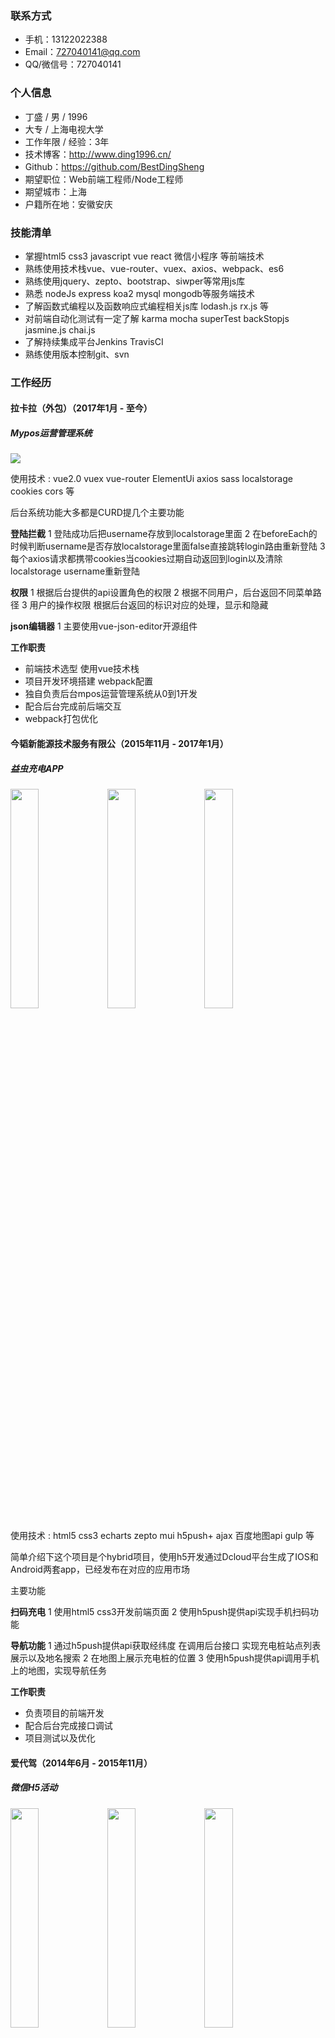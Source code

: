 
### 联系方式
* 手机：13122022388
* Email：727040141@qq.com    
* QQ/微信号：727040141

### 个人信息
* 丁盛 / 男 / 1996
* 大专 / 上海电视大学
* 工作年限 / 经验：3年
* 技术博客：http://www.ding1996.cn/
* Github：https://github.com/BestDingSheng
* 期望职位：Web前端工程师/Node工程师
* 期望城市：上海
* 户籍所在地：安徽安庆


### 技能清单

- 掌握html5 css3 javascript vue react 微信小程序 等前端技术
- 熟练使用技术栈vue、vue-router、vuex、axios、webpack、es6
- 熟练使用jquery、zepto、bootstrap、siwper等常用js库
- 熟悉 nodeJs express koa2 mysql mongodb等服务端技术 
- 了解函数式编程以及函数响应式编程相关js库 lodash.js rx.js 等
- 对前端自动化测试有一定了解 karma mocha superTest backStopjs jasmine.js chai.js
- 了解持续集成平台Jenkins TravisCI
- 熟练使用版本控制git、svn


### 工作经历
#### 拉卡拉（外包）（2017年1月 - 至今）
##### Mypos运营管理系统 

<img src='http://oo0pbw6u4.bkt.clouddn.com/showimg.png'>

使用技术 : vue2.0 vuex vue-router ElementUi axios sass localstorage cookies cors 等

后台系统功能大多都是CURD提几个主要功能

**登陆拦截**
1 登陆成功后把username存放到localstorage里面
2 在beforeEach的时候判断username是否存放localstorage里面false直接跳转login路由重新登陆
3 每个axios请求都携带cookies当cookies过期自动返回到login以及清除localstorage username重新登陆

**权限**
1 根据后台提供的api设置角色的权限
2 根据不同用户，后台返回不同菜单路径
3 用户的操作权限 根据后台返回的标识对应的处理，显示和隐藏

**json编辑器**
1 主要使用vue-json-editor开源组件


**工作职责**

* 前端技术选型 使用vue技术栈
* 项目开发环境搭建 webpack配置
* 独自负责后台mpos运营管理系统从0到1开发
* 配合后台完成前后端交互
* webpack打包优化


<!--**工作内容**

* 使用新的技术栈重构公司老的运营管理系统
* 独自负责后台mpos运营管理系统开发
* 配合后台完成前后端交互
-->

#### 今韬新能源技术服务有限公（2015年11月 - 2017年1月）

##### 益虫充电APP

<div>
<img src='https://raw.githubusercontent.com/BestDingSheng/MyProject/master/WebApp/showImg/01.jpg' width='30%'>
<img src='https://raw.githubusercontent.com/BestDingSheng/MyProject/master/WebApp/showImg/02.jpg' width='30%'>
<img src='https://raw.githubusercontent.com/BestDingSheng/MyProject/master/WebApp/showImg/03.jpg' width='30%'>
</div>

使用技术 : html5 css3 echarts zepto mui h5push+ ajax 百度地图api gulp 等

简单介绍下这个项目是个hybrid项目，使用h5开发通过Dcloud平台生成了IOS和Android两套app，已经发布在对应的应用市场

主要功能

**扫码充电**
1 使用html5 css3开发前端页面
2 使用h5push提供api实现手机扫码功能

**导航功能**
1 通过h5push提供api获取经纬度 在调用后台接口 实现充电桩站点列表展示以及地名搜索
2 在地图上展示充电桩的位置
3 使用h5push提供api调用手机上的地图，实现导航任务


**工作职责**

* 负责项目的前端开发
* 配合后台完成接口调试
* 项目测试以及优化

<!--* 与产品经理,设计师合作，根据产品需求，分析并给出最优的页面结构实现
* 负责与开发人员配合完成网站前台页面的设计和编辑；
* 负责公司益虫充电APP pc官网开发，维护现有前端页面；-->

<!--**益虫充电APP**

项目介绍：益虫充电是一款个新能源电动车车主扫码充电的一款APP主要功能扫码充电\地图导航\第三方登陆\微信支付宝支付等等
-->

#### 爱代驾（2014年6月 - 2015年11月）

##### 微信H5活动
<div>
<img src='https://raw.githubusercontent.com/BestDingSheng/MyProject/master/H5/showImg/adj-1.jpg' width='30%'>
<img src='https://github.com/BestDingSheng/MyProject/blob/master/H5/showImg/adj-2.jpg?raw=true' width='30%'>
<img src='https://raw.githubusercontent.com/BestDingSheng/MyProject/master/H5/showImg/adj-3.jpg' width='30%'>
</div>

使用技术 ：photoshop html5 css3 ajax 

**工作职责**

* 根据工作安排高效、高质地完成代码编写，确保符合规范的前端代码规范；
* 根据产品设计，利用HTML5相关技术实现移动端界面及前端JS特效以及数据交互； 
* 负责微信服务号webapp开发，微信H5活动开发。PC官网开发，维护、更新。


### 开源项目

#### 自己的Cli命令行工具
项目源码 https://github.com/BestDingSheng/dingsheng-cli
目前获得7个star,2个fork
项目介绍:把一些日常用到的翻译功能，查看天气功能，生成vue react基础脚手架等功能集成到Cli里面方便自己使用

具体使用可以查看github README
##### Vue技术栈开发的H5音乐播放器
在线预览 https://bestdingsheng.github.io/vueMusic/dist/index.html#/home
项目源码 https://github.com/BestDingSheng/vueMusic  
目前获得4个star
项目介绍 : 业余时间开发的一个H5的音乐播放器主要是用技术有vue2.x vuex vue-router jsonp axios express 音乐数数据来自qq音乐
主要功能 : 页面切换动画 播放暂停快进 歌手歌名搜索 播放列表添加删除等等
项目收获 : 开发这个项目的时候大大小小碰到了不少的问题学了很多小技巧比如 nodejs做中间层用服务端去请求数据，vue的keep-alived 组件可以用来缓存组件 base64解码 以及vuex vue-router有了更深入的理解

#### React技术栈开发的电影列表
在线预览 https://bestdingsheng.github.io/reactMovie/build/index#/
项目源码 https://github.com/BestDingSheng/reactMovie
项目介绍 : 学习React的时候自己做的一个项目,使用技术 react react-router flexible json
主要功能 : 热门电影 即将上映电影 电影详情 ...
项目收获 : 对react语法 生命周期 组件 更加熟悉 

##### Express + Mysql 留言板
在线预览 http://47.95.235.183:3000/login 
项目源码 https://github.com/BestDingSheng/node-test-demo
目前获得22个star,8个fork
项目介绍 : 不会node的前端都不是个好前端,在自学node的时候做的一个小项目，主要是用技术 express mysql ejs monent jquery bootstrap pm2
主要功能: 登陆拦截 用户注册 用户登陆 用户留言 查看留言 用户列表 分页查询 等等
项目收获: 项目部署的时候买了个阿里云服务器 对linux Centos有了一定的认识 学习了在服务器上搭建 mysql node 等环境 以及通过github的 webhook功能实现 github提交代码服务端自动pull 对pm2也有一定的认识


<!--##### 早期的一些项目

项目源码 https://github.com/BestDingSheng/MyProject-->

### 自我评价

1. 对前端技术具有浓厚的兴趣，喜欢逛CSDN 掘金 github，cnode等技术论坛；
2. 具备良好的审美能力，有良好的代码编程习惯；
3. 学习适应能力强，愿意不断学习新知识丰富自己；
4. 抗压能力强，有信心在不同的工作强度下进行开发工作；
5. 性格随和，具有良好的团队合作精神。


### 致谢
感谢您花时间阅读我的简历，期待能有机会和您共事。
[线上Markdown版简历请点击我](https://github.com/BestDingSheng/Learn-and-Share/tree/master/resume)




<!--
1、掌握JavaScript语言、善用jQuery、Zepto、BootStrap、了解Angular、vue、React等框架；
2、熟悉html5+css3, 有手机网页制作经验，能够熟练制作移动端、响应式网站；
3、熟悉Dcloud、APICloud 跨平台webapp开发工具以及git svn等版本控制工具;
4、熟悉前端自动化工具Gulp fis webpack 及 photoshop 切图工具
5、了解模块化开发sea.js require.js,服务端PHP NodeJs 语言；
6、有解决问题、钻研新技术的兴趣和能力，具有良好团队合作精神，有高度的责任心，能够胜任一定压力的工作；-->


